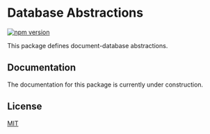 # Database Abstractions

[![npm version](https://badge.fury.io/js/@js-soft%2fdb-abstractions.svg)](https://www.npmjs.com/package/@js-soft/docdb-access-abstractions)

This package defines document-database abstractions.

## Documentation

The documentation for this package is currently under construction.

## License

[MIT](LICENSE)
